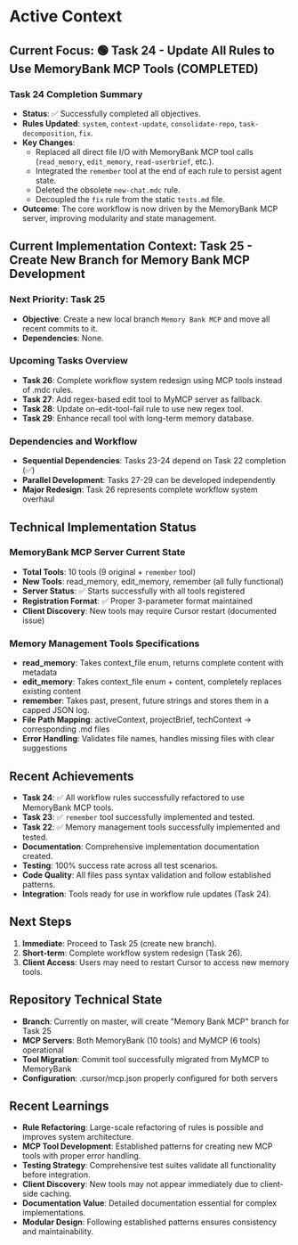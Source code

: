 # Active Context

## Current Focus: 🟢 Task 24 - Update All Rules to Use MemoryBank MCP Tools (COMPLETED)

### Task 24 Completion Summary
- **Status**: ✅ Successfully completed all objectives.
- **Rules Updated**: `system`, `context-update`, `consolidate-repo`, `task-decomposition`, `fix`.
- **Key Changes**:
    - Replaced all direct file I/O with MemoryBank MCP tool calls (`read_memory`, `edit_memory`, `read-userbrief`, etc.).
    - Integrated the `remember` tool at the end of each rule to persist agent state.
    - Deleted the obsolete `new-chat.mdc` rule.
    - Decoupled the `fix` rule from the static `tests.md` file.
- **Outcome**: The core workflow is now driven by the MemoryBank MCP server, improving modularity and state management.

## Current Implementation Context: Task 25 - Create New Branch for Memory Bank MCP Development

### Next Priority: Task 25
- **Objective**: Create a new local branch `Memory Bank MCP` and move all recent commits to it.
- **Dependencies**: None.

### Upcoming Tasks Overview
- **Task 26**: Complete workflow system redesign using MCP tools instead of .mdc rules.
- **Task 27**: Add regex-based edit tool to MyMCP server as fallback.
- **Task 28**: Update on-edit-tool-fail rule to use new regex tool.
- **Task 29**: Enhance recall tool with long-term memory database.

### Dependencies and Workflow
- **Sequential Dependencies**: Tasks 23-24 depend on Task 22 completion (✅)
- **Parallel Development**: Tasks 27-29 can be developed independently
- **Major Redesign**: Task 26 represents complete workflow system overhaul

## Technical Implementation Status

### MemoryBank MCP Server Current State
- **Total Tools**: 10 tools (9 original + `remember` tool)
- **New Tools**: read_memory, edit_memory, remember (all fully functional)
- **Server Status**: ✅ Starts successfully with all tools registered
- **Registration Format**: ✅ Proper 3-parameter format maintained
- **Client Discovery**: New tools may require Cursor restart (documented issue)

### Memory Management Tools Specifications
- **read_memory**: Takes context_file enum, returns complete content with metadata
- **edit_memory**: Takes context_file enum + content, completely replaces existing content
- **remember**: Takes past, present, future strings and stores them in a capped JSON log.
- **File Path Mapping**: activeContext, projectBrief, techContext → corresponding .md files
- **Error Handling**: Validates file names, handles missing files with clear suggestions

## Recent Achievements
- **Task 24**: ✅ All workflow rules successfully refactored to use MemoryBank MCP tools.
- **Task 23**: ✅ `remember` tool successfully implemented and tested.
- **Task 22**: ✅ Memory management tools successfully implemented and tested.
- **Documentation**: Comprehensive implementation documentation created.
- **Testing**: 100% success rate across all test scenarios.
- **Code Quality**: All files pass syntax validation and follow established patterns.
- **Integration**: Tools ready for use in workflow rule updates (Task 24).

## Next Steps
1. **Immediate**: Proceed to Task 25 (create new branch).
2. **Short-term**: Complete workflow system redesign (Task 26).
3. **Client Access**: Users may need to restart Cursor to access new memory tools.

## Repository Technical State
- **Branch**: Currently on master, will create "Memory Bank MCP" branch for Task 25
- **MCP Servers**: Both MemoryBank (10 tools) and MyMCP (6 tools) operational
- **Tool Migration**: Commit tool successfully migrated from MyMCP to MemoryBank
- **Configuration**: .cursor/mcp.json properly configured for both servers

## Recent Learnings
- **Rule Refactoring**: Large-scale refactoring of rules is possible and improves system architecture.
- **MCP Tool Development**: Established patterns for creating new MCP tools with proper error handling.
- **Testing Strategy**: Comprehensive test suites validate all functionality before integration.
- **Client Discovery**: New tools may not appear immediately due to client-side caching.
- **Documentation Value**: Detailed documentation essential for complex implementations.
- **Modular Design**: Following established patterns ensures consistency and maintainability.